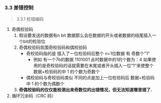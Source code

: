 ### 3.3 差错控制
>3.3.1 检错编码
1. 奇偶校验码
    1. 假设要发送的数据有n bit 数据那么会在数据的开头或者数据的结尾插入一个bit的检验位
    2. 奇偶校验码氛围奇校验码和偶校验码
        - 奇校验码指的是 插入了一位检验码后整个 n+1位数据 有 奇数个"1"
            - 例如 有一个7b的数据 1101001 此时数据中的1的个数为：4 如果使用的是奇校验码的话就需要在末尾或者开头插入一位“1“来使整个数据+检验码的中 1 的个数为奇数个
        - 偶校验码与奇校验码类似  不同的点是加上一位检验码后 数据+检验码中 1 的个数为偶数个
    3. **奇偶校验码的仅仅能检测出来奇数位的出错情况，但无法知道哪里错了.**
2. 循环冗余码（CRC 码）
    